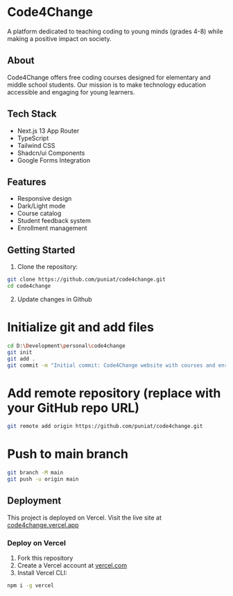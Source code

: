 # Code4Change

A platform dedicated to teaching coding to young minds (grades 4-8) while making a positive impact on society.

## About

Code4Change offers free coding courses designed for elementary and middle school students. Our mission is to make technology education accessible and engaging for young learners.

## Tech Stack

- Next.js 13 App Router
- TypeScript
- Tailwind CSS
- Shadcn/ui Components
- Google Forms Integration

## Features

- Responsive design
- Dark/Light mode
- Course catalog
- Student feedback system
- Enrollment management

## Getting Started

1. Clone the repository:
```bash
git clone https://github.com/puniat/code4change.git
cd code4change
```

2. Update changes in Github
# Initialize git and add files
```bash
cd D:\Development\personal\code4change
git init
git add .
git commit -m "Initial commit: Code4Change website with courses and enrollment"
```
# Add remote repository (replace with your GitHub repo URL)
```bash
git remote add origin https://github.com/puniat/code4change.git
```
# Push to main branch
```bash
git branch -M main
git push -u origin main
```
## Deployment

This project is deployed on Vercel. Visit the live site at [code4change.vercel.app](https://code4change.vercel.app)

### Deploy on Vercel

1. Fork this repository
2. Create a Vercel account at [vercel.com](https://vercel.com)
3. Install Vercel CLI:
```bash
npm i -g vercel
```